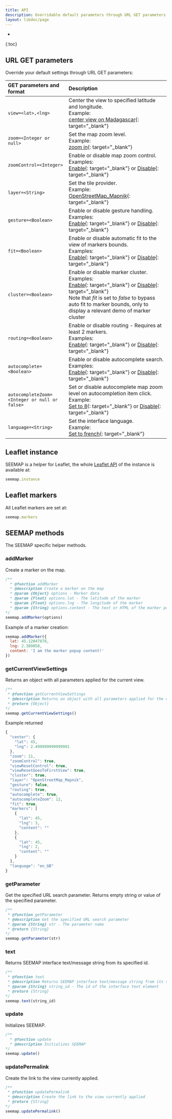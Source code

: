 ```yaml
---
title: API
description: Overridable default parameters through URL GET parameters and Leaflet instance
layout: libdoc/page
---
```

* 
{:toc}

## URL GET parameters

Override your default settings through URL GET parameters:

| GET parameters and format | Description |
| :- | :- |
| `view=<lat>,<lng>` | Center the view to specified latitude and longitude.<br>Example:<br>[center view on Madagascar](seemap.html?view=-18.47960905583197,46.05468750000001){: target="_blank"} |
| `zoom=<Integer or null>` | Set the map zoom level.<br>Example:<br>[zoom in](seemap.html?zoom=12){: target="_blank"} |
| `zoomControl=<Integer>` | Enable or disable map zoom control.<br>Examples:<br>[Enable](seemap.html?zoomControl=true){: target="_blank"} or [Disable](seemap.html?zoomControl=false){: target="_blank"} |
| `layer=<String>` | Set the tile provider.<br>Example:<br>[OpenStreetMap_Mapnik](seemap.html?layer=OpenStreetMap_Mapnik){: target="_blank"} |
| `gesture=<Boolean>` | Enable or disable gesture handling.<br>Examples:<br>[Enable](seemap.html?gesture=true){: target="_blank"} or [Disable](seemap.html?gesture=false){: target="_blank"} |
| `fit=<Boolean>` | Enable or disable automatic fit to the view of markers bounds.<br>Examples:<br>[Enable](seemap.html?fit=true&marker=45,3&marker=46,2&marker=47,3){: target="_blank"} or [Disable](seemap.html?fit=false&marker=45,3&marker=46,2&marker=47,3){: target="_blank"} |
| `cluster=<Boolean>` | Enable or disable marker cluster.<br>Examples:<br>[Enable](seemap.html?cluster=true&marker=45,3&marker=46,2&marker=47,3&fit=false){: target="_blank"} or [Disable](seemap.html?cluster=false&marker=45,3&marker=46,2&marker=47,3&fit=false){: target="_blank"} <br>Note that *fit* is set to *false* to bypass auto fit to marker bounds, only to display a relevant demo of marker cluster |
| `routing=<Boolean>` | Enable or disable routing - Requires at least 2 markers.<br>Examples:<br>[Enable](seemap.html?routing=true&marker=45,3&marker=46,2){: target="_blank"} or [Disable](seemap.html?routing=false&marker=45,3&marker=46,2){: target="_blank"} |
| `autocomplete=<Boolean>` | Enable or disable autocomplete search.<br>Examples:<br>[Enable](seemap.html?autocomplete=true){: target="_blank"} or [Disable](seemap.html?autocomplete=false){: target="_blank"} |
| `autocompleteZoom=<Integer or null or false>` | Set or disable autocomplete map zoom level on autocompletion item click.<br>Example:<br>[Set to 8](seemap.html?autocompleteZoom=8){: target="_blank"} or [Disable](seemap.html?autocompleteZoom=false){: target="_blank"} |
| `language=<String>` |  Set the interface language.<br>Example:<br>[Set to french](seemap.html?language=fr_FR){: target="_blank"} |


## Leaflet instance

SEEMAP is a helper for Leaflet, the whole [Leaflet API](https://leafletjs.com/reference.html) of the instance is available at:

```javascript
seemap.instance
```

## Leaflet markers

All Leaflet markers are set at:

```javascript
seemap.markers
```

## SEEMAP methods

The SEEMAP specific helper methods.

### addMarker

Create a marker on the map.

```javascript
/**
  * @function addMarker
  * @description Create a marker on the map
  * @param {Object} options - Marker data
  * @param {Float} options.lat - The latitude of the marker
  * @param {Float} options.lng - The longitude of the marker
  * @param {String} options.content - The text or HTML of the marker popup
*/
seemap.addMarker(options)
```

Example of a marker creation:

```javascript
seemap.addMarker({
  lat: 45.12047878,
  lng: 2.389058,
  content: 'I am the marker popup content!'
})
```

### getCurrentViewSettings

Returns an object with all parameters applied for the current view.

```javascript
/**
 * @function getCurrentViewSettings
 * @description Returns an object with all parameters applied for the current view
 * @return {Object}
*/
seemap.getCurrentViewSettings()
```

Example returned

```javascript
{
  "center": {
    "lat": 45,
    "lng": 2.499999999999991
  },
  "zoom": 11,
  "zoomControl": true,
  "viewResetControl": true,
  "viewResetGoesToFirstView": true,
  "cluster": true,
  "layer": "OpenStreetMap_Mapnik",
  "gesture": false,
  "routing": true,
  "autocomplete": true,
  "autocompleteZoom": 12,
  "fit": true,
  "markers": [
    {
      "lat": 45,
      "lng": 3,
      "content": ""
    },
    {
      "lat": 45,
      "lng": 2,
      "content": ""
    }
  ],
  "language": "en_GB"
}
```

### getParameter

Get the specified URL search parameter. Returns empty string or value of the specified parameter.

```javascript
/**
 * @function getParameter
 * @description Get the specified URL search parameter 
 * @param {String} str - The parameter name
 * @return {String}
*/
seemap.getParameter(str)
```
### text

Returns SEEMAP interface text/message string from its specified id.

```javascript
/**
 * @function text
 * @description Returns SEEMAP interface text/message string from its specified id
 * @param {String} string_id - The id of the interface text element
 * @return {String}
*/
seemap.text(string_id)
```

### update

Initializes SEEMAP.

```javascript
/**
  * @function update
  * @description Initializes SEEMAP
*/
seemap.update()
```

### updatePermalink

Create the link to the view currently applied.

```javascript
/**
 * @function updatePermalink
 * @description Create the link to the view currently applied
 * @return {String}
*/
seemap.updatePermalink()
```
